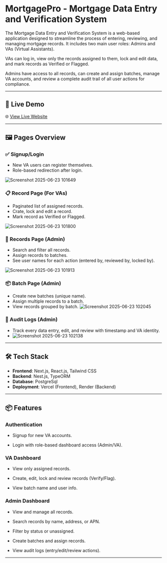 
#  MortgagePro - Mortgage Data Entry and Verification System

The Mortgage Data Entry and Verification System is a web-based application designed to streamline the process of entering, reviewing, and managing mortgage records. It includes two main user roles: Admins and VAs (Virtual Assistants).

VAs can log in, view only the records assigned to them, lock and edit data, and mark records as Verified or Flagged.

Admins have access to all records, can create and assign batches, manage VA accounts, and review a complete audit trail of all user actions for compliance.

---

## 🚀 Live Demo

🌐 [View Live Website](https://mortgagepro-nine.vercel.app/)

---

## 🖼️ Pages Overview

### ✅ Signup/Login
- New VA users can register themselves.
- Role-based redirection after login.

![Screenshot 2025-06-23 101649](https://github.com/user-attachments/assets/f2664727-d2b1-4cd8-811a-e7fc081d895e)


### 📋 Record Page (For VAs)
- Paginated list of assigned records.
- Crate, lock and edit a record.
- Mark record as Verified or Flagged.

![Screenshot 2025-06-23 101800](https://github.com/user-attachments/assets/b45d4989-385f-49bc-8f40-03e604ebf7fa)


### 📑 Records Page (Admin)
- Search and filter all records.
- Assign records to batches.
- See user names for each action (entered by, reviewed by, locked by).

![Screenshot 2025-06-23 101913](https://github.com/user-attachments/assets/dc645d6e-4672-454a-be3f-0a808200ec17)


### 📦 Batch Page (Admin)
- Create new batches (unique name).
- Assign multiple records to a batch.
- View records grouped by batch.
![Screenshot 2025-06-23 102045](https://github.com/user-attachments/assets/0b76246b-52d1-4844-8272-3900c02ea030)



### 📜 Audit Logs (Admin)
- Track every data entry, edit, and review with timestamp and VA identity.
- ![Screenshot 2025-06-23 102138](https://github.com/user-attachments/assets/2bf3e578-9927-4f69-920c-955806b332d5)

---

## 🛠️ Tech Stack

- **Frontend**: Next.js, React.js, Tailwind CSS
- **Backend**: Nest.js, TypeORM
- **Database**: PostgreSql
- **Deployment**: Vercel (Frontend), Render (Backend)

---

## 📦 Features
### Authentication

- Signup for new VA accounts.

- Login with role-based dashboard access (Admin/VA).

### VA Dashboard

- View only assigned records.

- Create, edit, lock and review records (Verify/Flag).

- View batch name and user info.

### Admin Dashboard

- View and manage all records.

- Search records by name, address, or APN.

- Filter by status or unassigned.

- Create batches and assign records.

- View audit logs (entry/edit/review actions).

---


